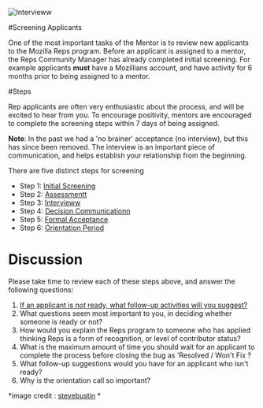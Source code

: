 

![Intervieww](http://tiptoes.ca/wp-content/uploads/2015/01/14265784357_849db961d1_m.jpg "Interview")

#Screening Applicants

One of the most important tasks of the Mentor is to review new applicants to the Mozilla Reps program.  Before an applicant is assigned to a mentor, the Reps Community Manager has already completed initial screening.  For example applicants **must** have a Mozillians account, and have activity for 6 months prior to being assigned to a mentor.  

#Steps

Rep applicants are often very enthusiastic about the process, and will be excited to hear from you.  To encourage positivity, mentors are encouraged to complete the screening steps within 7 days of being assigned.  

**Note**: In the past we had a 'no brainer' acceptance (no interview), but this has since been removed.  The interview is an important piece of communication, and helps establish your relationship from the beginning.

There are five distinct steps for screening

* Step 1: [Initial Screening](https://wiki.mozilla.org/ReMo/SOPs/Mentoring/Screening#Step_1:_Initial_screening)
* Step 2: [Assessmentt](https://wiki.mozilla.org/ReMo/SOPs/Mentoring/Screening#Step_2:_Assessment) 
* Step 3: [Intervieww](https://wiki.mozilla.org/ReMo/SOPs/Mentoring/Screening#Step_3:_Interviewing_the_applicant) 
* Step 4: [Decision Communicationn](https://wiki.mozilla.org/ReMo/SOPs/Mentoring/Screening#Step_4:_Communicating_Your_Decision) 
* Step 5: [Formal Acceptance](https://wiki.mozilla.org/ReMo/SOPs/Mentoring/Screening#Formally_accepting_the_applicant_into_the_program) 
* Step 6: [Orientation Period](https://wiki.mozilla.org/Mentor_Orientation_Call) 

# Discussion

Please take time to review each of these steps above, and answer the following questions:

1. [If an applicant is *not* ready, what follow-up activities will you suggest?](https://discourse.mozilla-community.org/t/mentor-training-update/1722/2?u=emma_irwin)
2. What questions seem most important to you, in deciding whether someone is ready or not?
3. How would you explain the Reps program to someone who has applied thinking Reps is a form of recognition, or level of contributor status?
4. What is the maximum amount of time you should wait for an applicant to complete the process before closing the bug as 'Resolved / Won't Fix ?
5. What follow-up suggestions would you have for an applicant who isn't ready?
6. Why is the orientation call so important?

*image credit : [stevebustin](http://www.flickr.com/photos/7953061@N02/) *
